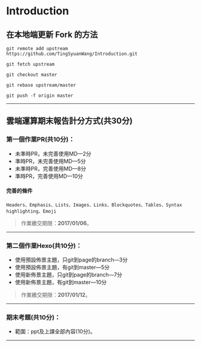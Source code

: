 # Introduction

## 在本地端更新 Fork 的方法

`git remote add upstream https://github.com/TingSyuanWang/Introduction.git`

`git fetch upstream`

`git checkout master`

`git rebase upstream/master`

`git push -f origin master`

***

## 雲端運算期末報告計分方式(共30分)

### 第一個作業PR(共10分)：

- 未準時PR，未完善使用MD&mdash;2分
- 準時PR，未完善使用MD&mdash;5分
- 未準時PR，完善使用MD&mdash;8分
- 準時PR，完善使用MD&mdash;10分

#### 完善的條件
```
Headers、Emphasis、Lists、Images、Links、Blockquotes、Tables、Syntax highlighting、Emoji
```

> 作業繳交期限：**2017/01/06**。

***

### 第二個作業Hexo(共10分)：

* 使用預設佈景主題，只git到page的branch&mdash;3分
* 使用預設佈景主題，有git到master&mdash;5分
* 使用新佈景主題，只git到page的branch&mdash;7分
* 使用新佈景主題，有git到master&mdash;10分

> 作業繳交期限：**2017/01/12**。

***

### 期末考題(共10分)：

- 範圍：ppt及上課全部內容(10分)。

***
